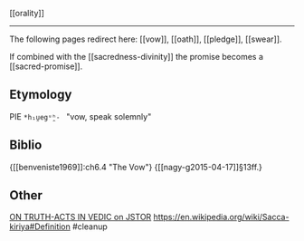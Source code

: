 [[orality]]

---

The following pages redirect here: [[vow]], [[oath]], [[pledge]], [[swear]].

If combined with the [[sacredness-divinity]] the promise becomes a [[sacred-promise]].

## Etymology
PIE `*h₁u̯egᵘ̯ʰ- ` "vow, speak solemnly"

## Biblio
{[[benveniste1969]]:ch6.4 "The Vow"}
{[[nagy-g2015-04-17]]§13ff.}

## Other
[ON TRUTH-ACTS IN VEDIC on JSTOR](https://www.jstor.org/stable/24663377?seq=1)
https://en.wikipedia.org/wiki/Sacca-kiriya#Definition
#cleanup 